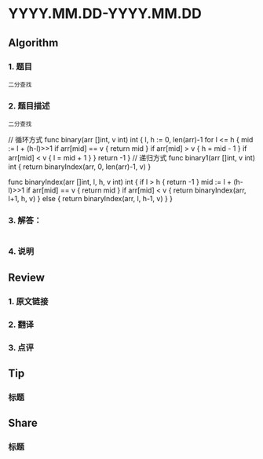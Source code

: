 # YYYY.MM.DD-YYYY.MM.DD

## Algorithm
### 1. 题目
```
二分查找
```
### 2. 题目描述
```
二分查找
```
// 循环方式
func binary(arr []int, v int) int {
	l, h := 0, len(arr)-1
	for l <= h {
		mid := l + (h-l)>>1
		if arr[mid] == v {
			return mid
		}
		if arr[mid] > v {
			h = mid - 1
		}
		if arr[mid] < v {
			l = mid + 1
		}
	}
	return -1
}
// 递归方式
func binary1(arr []int, v int) int {
	return binaryIndex(arr, 0, len(arr)-1, v)
}

func binaryIndex(arr []int, l, h, v int) int {
	if l > h {
		return -1
	}
	mid := l + (h-l)>>1
	if arr[mid] == v {
		return mid
	}
	if arr[mid] < v {
		return binaryIndex(arr, l+1, h, v)
	} else {
		return binaryIndex(arr, l, h-1, v)
	}
}
### 3. 解答：
```golang

```
### 4. 说明


## Review
### 1. 原文链接


### 2. 翻译


### 3. 点评


## Tip
### 标题


## Share
### 标题